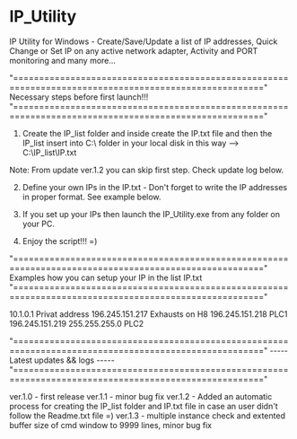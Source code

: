 # IP_Utility
IP Utility for Windows - Create/Save/Update a list of IP addresses, Quick Change or Set IP on any active network adapter, Activity and PORT monitoring and many more...

"======================================================================================================"
				Necessary steps before first launch!!!
"======================================================================================================"

1. Create the IP_list folder and inside create the IP.txt file and then the IP_list insert into C:\ folder in your local disk in this way --> C:\IP_list\IP.txt 

Note: From update ver.1.2 you can skip first step. Check update log below.

2. Define your own IPs in the IP.txt - Don't forget to write the IP addresses in proper format. See example below.

3. If you set up your IPs then launch the IP_Utility.exe from any folder on your PC.

4. Enjoy the script!!! =) 

"======================================================================================================"
Examples how you can setup your IP in the list IP.txt
"======================================================================================================"

10.1.0.1 Privat address
196.245.151.217 Exhausts on H8
196.245.151.218 PLC1
196.245.151.219 255.255.255.0 PLC2

"======================================================================================================"
				----- Latest updates && logs -----
"======================================================================================================"

ver.1.0 - first release 
ver.1.1 - minor bug fix
ver.1.2 - Added an automatic process for creating the IP_list folder and IP.txt file in case an user didn't follow the Readme.txt file =)
ver.1.3 - multiple instance check and extented buffer size of cmd window to 9999 lines, minor bug fix
